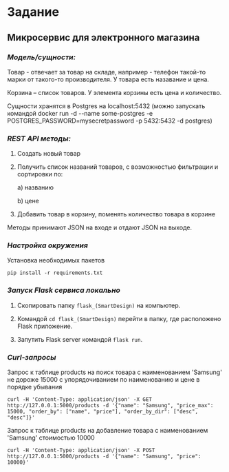 # **Задание**

## Микросервис для электронного магазина

### ***Модель/cущности:***

Товар - отвечает за товар на складе, например - телефон такой-то марки от такого-то производителя. У товара есть назавание и цена.

Корзина – список товаров. У элемента корзины есть цена и количество.

 
Сущности хранятся в Postgres на localhost:5432  (можно запускать командой docker run -d --name some-postgres -e POSTGRES_PASSWORD=mysecretpassword -p 5432:5432 -d postgres)

### ***REST API методы:***

1. Создать новый товар
2. Получить список названий товаров, с возможностью фильтрации и сортировки по:
    
    a) названию

    b) цене

3. Добавить товар в корзину, поменять количество товара в корзине

Методы принимают JSON на входе и отдают JSON на выходе.

### ***Настройка окружения***

Установка необходимых пакетов

```shell
pip install -r requirements.txt
```

### ***Запуск Flask сервиса локально***

1. Скопировать папку `flask_(SmartDesign)` на компьютер.

2. Командой `cd flask_(SmartDesign)` перейти в папку, где расположено Flask приложение.

3. Запутить Flask server командой `flask run`.


### ***Curl-запросы***

Запрос к таблице products на поиск товара с наименованием 'Samsung' не дороже 15000 с упорядочиванием по наименованию и цене в порядке убывания

```shell
curl -H 'Content-Type: application/json' -X GET http://127.0.0.1:5000/products -d '{"name": "Samsung", "price_max": 15000, "order_by": ["name", "price"], "order_by_dir": ["desc", "desc"]}'
```

Запрос к таблице products на добавление товара с наименованием 'Samsung' стоимостью 10000

```shell
curl -H 'Content-Type: application/json' -X POST http://127.0.0.1:5000/products -d '{"name": "Samsung", "price": 10000}'
```
